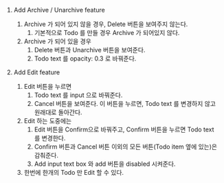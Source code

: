1. Add Archive / Unarchive feature

   1. Archive 가 되어 있지 않을 경우, Delete 버튼을 보여주지 않는다.
      1. 기본적으로 Todo 를 만들 경우 Archive 가 되어있지 않다.
   2. Archive 가 되어 있을 경우
      1. Delete 버튼과 Unarchive 버튼을 보여준다.
      2. Todo text 를 opacity: 0.3 로 바꿔준다.

2. Add Edit feature

   1. Edit 버튼을 누르면
      1. Todo text 를 input 으로 바꿔준다.
      2. Cancel 버튼을 보여준다. 이 버튼을 누르면, Todo text 를 변경하지 않고 원래대로 돌아간다.
   2. Edit 하는 도중에는
      1. Edit 버튼을 Confirm으로 바꿔주고, Confirm 버튼을 누르면 Todo text 를 변경한다.
      2. Confirm 버튼과 Cancel 버튼 이외의 모든 버튼(Todo item 옆에 있는)은 감춰준다.
      3. Add input text box 와 add 버튼을 disabled 시켜준다.
   3. 한번에 한개의 Todo 만 Edit 할 수 있다.
